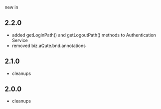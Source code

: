 new in

2.2.0
------

 * added getLoginPath() and getLogoutPath() methods to Authentication Service
 * removed biz.aQute.bnd.annotations

2.1.0
------

 * cleanups

2.0.0
------

 * cleanups

